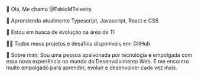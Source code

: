  👋 Olá, Me chamo @FabioMTeixeira
 
 🌱 Aprendendo atualmente Typescript, Javascript, React e CSS
 
 🔎 Estou em busca de evolução na área de TI

👨‍💻 Todos meus projetos e desafios disponíveis em: GitHub

💬   Sobre mim: Sou uma pessoa apaixonada por tecnologia e empolgada com essa nova experiência no mundo do Desenvolvimento Web. E me encontro muito empolgado para aprender, evoluir e desenvolver cada vez mais.
